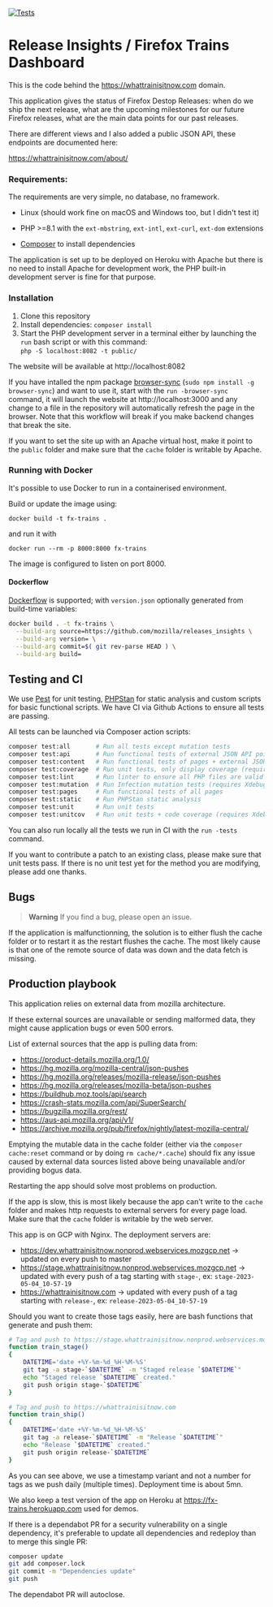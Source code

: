 [![Tests](https://github.com/mozilla/releases_insights/actions/workflows/tests.yml/badge.svg)](https://github.com/mozilla/releases_insights/actions/workflows/tests.yml)
# Release Insights / Firefox Trains Dashboard

This is the code behind the https://whattrainisitnow.com domain.

This application gives the status of Firefox Destop Releases: when do we ship the next release, what are the upcoming milestones for our future Firefox releases, what are the main data points for our past releases.

There are different views and I also added a public JSON API, these endpoints are documented here:

https://whattrainisitnow.com/about/

### Requirements:

The requirements are very simple, no database, no framework.

- Linux (should work fine on macOS and Windows too, but I didn't test it)

- PHP >=8.1 with the `ext-mbstring`, `ext-intl`, `ext-curl`, `ext-dom` extensions

- [Composer](https://getcomposer.org/) to install dependencies

The application is set up to be deployed on Heroku with Apache but there is no need to install Apache for development work, the PHP built-in development server is fine for that purpose.

### Installation

1. Clone this repository
2. Install dependencies: `composer install`
3. Start the PHP development server in a terminal either by launching the `run` bash script or with this command:<br>
  `php -S localhost:8082 -t public/`

The website will be available at http://localhost:8082

If you have intalled the npm package [browser-sync](https://browsersync.io/) (`sudo npm install -g browser-sync`) and want to use it, start with the `run -browser-sync` command, it will launch the website at http://localhost:3000 and any change to a file in the repository will automatically refresh the page in the browser. Note that this workflow will break if you make backend changes that break the site.

If you want to set the site up with an Apache virtual host, make it point to the `public` folder and make sure that the `cache` folder is writable by Apache.

### Running with Docker

It's possible to use Docker to run in a containerised environment.

Build or update the image using:
```
docker build -t fx-trains .
```
and run it with
```
docker run --rm -p 8000:8000 fx-trains
```

The image is configured to listen on port 8000.

#### Dockerflow

[Dockerflow](https://github.com/mozilla-services/Dockerflow) is supported; with `version.json` optionally generated from build-time variables:

```bash
docker build . -t fx-trains \
  --build-arg source=https://github.com/mozilla/releases_insights \
  --build-arg version= \
  --build-arg commit=$( git rev-parse HEAD ) \
  --build-arg build=
```

## Testing and CI

We use [Pest](https://pestphp.com/Pest) for unit testing, [PHPStan](https://phpstan.org/) for static analysis and custom scripts for basic functional scripts. We have CI via Github Actions to ensure all tests are passing.

All tests can be launched via Composer action scripts:

```bash
composer test:all       # Run all tests except mutation tests
composer test:api       # Run functional tests of external JSON API points
composer test:content   # Run functional tests of pages + external JSON API points
composer test:coverage  # Run unit tests, only display coverage (requires Xdebug)
composer test:lint      # Run linter to ensure all PHP files are valid
composer test:mutation  # Run Infection mutation tests (requires Xdebug)
composer test:pages     # Run functional tests of all pages
composer test:static    # Run PHPStan static analysis
composer test:unit      # Run unit tests
composer test:unitcov   # Run unit tests + code coverage (requires Xdebug)

```

You can also run locally all the tests we run in CI with the `run -tests` command.

If you want to contribute a patch to an existing class, please make sure that unit tests pass. If there is no unit test yet for the method you are modifying, please add one thanks.

## Bugs
> **Warning**
If you find a bug, please open an issue.

If the application is malfunctionning, the solution is to either flush the cache folder or to restart it as the restart flushes the cache. The most likely cause is that one of the remote source of data was down and the data fetch is missing.

## Production playbook

This application relies on external data from mozilla architecture.

If these external sources are unavailable or sending malformed data, they might cause application bugs or even 500 errors.

List of external sources that the app is pulling data from:
- https://product-details.mozilla.org/1.0/
- https://hg.mozilla.org/mozilla-central/json-pushes
- https://hg.mozilla.org/releases/mozilla-release/json-pushes
- https://hg.mozilla.org/releases/mozilla-beta/json-pushes
- https://buildhub.moz.tools/api/search
- https://crash-stats.mozilla.com/api/SuperSearch/
- https://bugzilla.mozilla.org/rest/
- https://aus-api.mozilla.org/api/v1/
- https://archive.mozilla.org/pub/firefox/nightly/latest-mozilla-central/

Emptying the mutable data in the cache folder (either via the `composer cache:reset` command or by doing `rm cache/*.cache`) should fix any issue caused by external data sources listed above being unavailable and/or providing bogus data.

Restarting the app should solve most problems on production.

If the app is slow, this is most likely because the app can't write to the `cache` folder and makes http requests to external servers for every page load. Make sure that the `cache` folder is writable by the web server.


This app is on GCP with Nginx. The deployment servers are:
- https://dev.whattrainisitnow.nonprod.webservices.mozgcp.net -> updated on every push to master
- https://stage.whattrainisitnow.nonprod.webservices.mozgcp.net -> updated with every push of a tag starting with `stage-`, ex: `stage-2023-05-04_10-57-19`
- https://whattrainisitnow.com -> updated with every push of a tag starting with `release-`, ex: `release-2023-05-04_10-57-19`

Should you want to create those tags easily, here are bash functions that generate and push them:
```bash
# Tag and push to https://stage.whattrainisitnow.nonprod.webservices.mozgcp.net
function train_stage()
{
    DATETIME='date +%Y-%m-%d_%H-%M-%S'
    git tag -a stage-`$DATETIME` -m "Staged release `$DATETIME`"
    echo "Staged release `$DATETIME` created."
    git push origin stage-`$DATETIME`
}

# Tag and push to https://whattrainisitnow.com
function train_ship()
{
    DATETIME='date +%Y-%m-%d_%H-%M-%S'
    git tag -a release-`$DATETIME` -m "Release `$DATETIME`"
    echo "Release `$DATETIME` created."
    git push origin release-`$DATETIME`
}
```
As you can see above, we use a timestamp variant and not a number for tags as we push daily (multiple times).
Deployment time is about 5mn.

We also keep a test version of the app on Heroku at https://fx-trains.herokuapp.com used for demos.

If there is a dependabot PR for a security vulnerability on a single dependency, it's preferable to update all dependencies and redeploy than to merge this single PR:

```bash
composer update
git add composer.lock
git commit -m "Dependencies update"
git push
````

The dependabot PR will autoclose.
